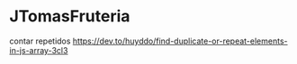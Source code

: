 # JTomasFruteria

contar repetidos
https://dev.to/huyddo/find-duplicate-or-repeat-elements-in-js-array-3cl3
